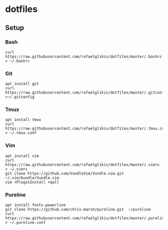 # dotfiles
## Setup

### Bash
    curl https://raw.githubusercontent.com/rafaelglikis/dotfiles/master/.bashrc > ~/.bashrc

### Git 
    apt install git
    curl https://raw.githubusercontent.com/rafaelglikis/dotfiles/master/.gitconfig >~/.gitconfig
    
### Tmux
    apt install tmux
    curl https://raw.githubusercontent.com/rafaelglikis/dotfiles/master/.tmux.conf > ~/.tmux.conf
    
### Vim
    apt install vim
    curl https://raw.githubusercontent.com/rafaelglikis/dotfiles/master/.vimrc > ~/.vimrc
    git clone https://github.com/VundleVim/Vundle.vim.git ~/.vim/bundle/Vundle.vim
    vim +PluginInstall +qall

### Pureline
    apt install fonts-powerline
    git clone https://github.com/chris-marsh/pureline.git  ~/pureline
    curl https://raw.githubusercontent.com/rafaelglikis/dotfiles/master/.pureline.conf > ~/.pureline.conf
